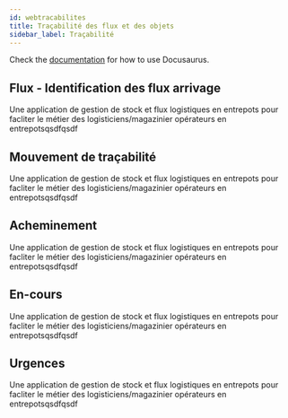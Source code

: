 ```yaml
---
id: webtracabilites
title: Traçabilité des flux et des objets
sidebar_label: Traçabilité
---
```


Check the [documentation](https://docusaurus.io) for how to use Docusaurus.

## Flux - Identification des flux arrivage

Une application de gestion de stock et flux logistiques en entrepots pour facliter le métier des logisticiens/magazinier opérateurs en entrepotsqsdfqsdf

## Mouvement de traçabilité

Une application de gestion de stock et flux logistiques en entrepots pour facliter le métier des logisticiens/magazinier opérateurs en entrepotsqsdfqsdf

## Acheminement

Une application de gestion de stock et flux logistiques en entrepots pour facliter le métier des logisticiens/magazinier opérateurs en entrepotsqsdfqsdf

## En-cours

Une application de gestion de stock et flux logistiques en entrepots pour facliter le métier des logisticiens/magazinier opérateurs en entrepotsqsdfqsdf

## Urgences

Une application de gestion de stock et flux logistiques en entrepots pour facliter le métier des logisticiens/magazinier opérateurs en entrepotsqsdfqsdf

